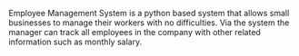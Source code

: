 Employee Management System is a python based system that allows small businesses to manage their workers with no difficulties.
Via the system the manager can track all employees in the company with other related information such as monthly salary.
